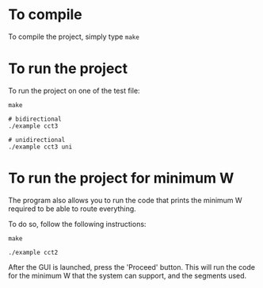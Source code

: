 # To compile

To compile the project, simply type `make`


# To run the project

To run the project on one of the test file:

```
make

# bidirectional
./example cct3

# unidirectional
./example cct3 uni
```

# To run the project for minimum W

The program also allows you to run the code that prints the minimum W required
to be able to route everything.

To do so, follow the following instructions:

```
make

./example cct2
```

After the GUI is launched, press the 'Proceed' button. This will run the code
for the minimum W that the system can support, and the segments used.

